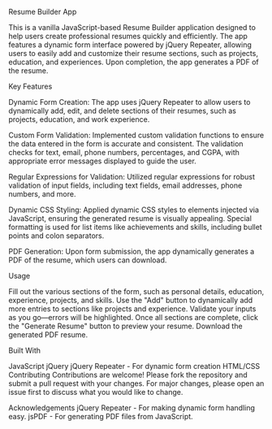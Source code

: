Resume Builder App


This is a vanilla JavaScript-based Resume Builder application designed to help users create professional resumes quickly and efficiently. The app features a dynamic form interface powered by jQuery Repeater, allowing users to easily add and customize their resume sections, such as projects, education, and experiences. Upon completion, the app generates a PDF of the resume.

Key Features

Dynamic Form Creation: The app uses jQuery Repeater to allow users to dynamically add, edit, and delete sections of their resumes, such as projects, education, and work experience.

Custom Form Validation: Implemented custom validation functions to ensure the data entered in the form is accurate and consistent. The validation checks for text, email, phone numbers, percentages, and CGPA, with appropriate error messages displayed to guide the user.

Regular Expressions for Validation: Utilized regular expressions for robust validation of input fields, including text fields, email addresses, phone numbers, and more.

Dynamic CSS Styling: Applied dynamic CSS styles to elements injected via JavaScript, ensuring the generated resume is visually appealing. Special formatting is used for list items like achievements and skills, including bullet points and colon separators.

PDF Generation: Upon form submission, the app dynamically generates a PDF of the resume, which users can download.


Usage

Fill out the various sections of the form, such as personal details, education, experience, projects, and skills.
Use the "Add" button to dynamically add more entries to sections like projects and experience.
Validate your inputs as you go—errors will be highlighted.
Once all sections are complete, click the "Generate Resume" button to preview your resume.
Download the generated PDF resume.


Built With

JavaScript
jQuery
jQuery Repeater - For dynamic form creation
HTML/CSS
Contributing
Contributions are welcome! Please fork the repository and submit a pull request with your changes. For major changes, please open an issue first to discuss what you would like to change.



Acknowledgements
jQuery Repeater - For making dynamic form handling easy.
jsPDF - For generating PDF files from JavaScript.
